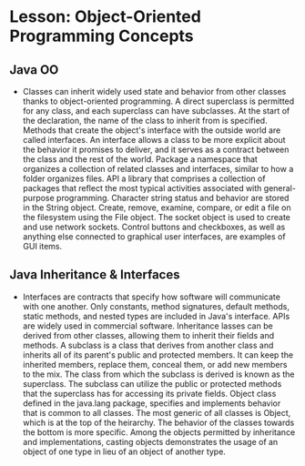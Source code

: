 # Lesson: Object-Oriented Programming Concepts

## Java OO

- Classes can inherit widely used state and behavior from other classes thanks to object-oriented programming. A direct superclass is permitted for any class, and each superclass can have subclasses. At the start of the declaration, the name of the class to inherit from is specified. Methods that create the object's interface with the outside world are called interfaces. An interface allows a class to be more explicit about the behavior it promises to deliver, and it serves as a contract between the class and the rest of the world. Package a namespace that organizes a collection of related classes and interfaces, similar to how a folder organizes files. API a library that comprises a collection of packages that reflect the most typical activities associated with general-purpose programming. Character string status and behavior are stored in the String object. Create, remove, examine, compare, or edit a file on the filesystem using the File object. The socket object is used to create and use network sockets. Control buttons and checkboxes, as well as anything else connected to graphical user interfaces, are examples of GUI items.

## Java Inheritance & Interfaces

- Interfaces are contracts that specify how software will communicate with one another. Only constants, method signatures, default methods, static methods, and nested types are included in Java's interface. APIs are widely used in commercial software. Inheritance lasses can be derived from other classes, allowing them to inherit their fields and methods. A subclass is a class that derives from another class and inherits all of its parent's public and protected members. It can keep the inherited members, replace them, conceal them, or add new members to the mix. The class from which the subclass is derived is known as the superclass. The subclass can utilize the public or protected methods that the superclass has for accessing its private fields. Object class defined in the java.lang package, specifies and implements behavior that is common to all classes. The most generic of all classes is Object, which is at the top of the heirarchy. The behavior of the classes towards the bottom is more specific. Among the objects permitted by inheritance and implementations, casting objects demonstrates the usage of an object of one type in lieu of an object of another type.
